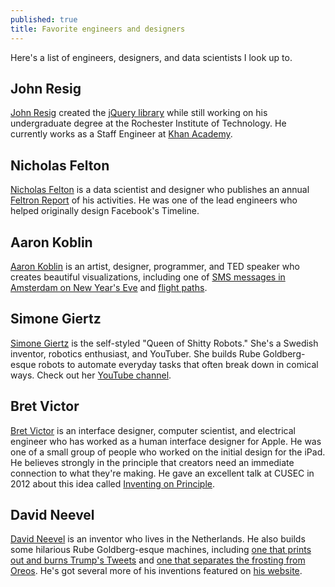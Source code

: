 ```yaml
---
published: true
title: Favorite engineers and designers
---
```

Here's a list of engineers, designers, and data scientists I look up to.

## John Resig

[John Resig](https://johnresig.com/) created the [jQuery library](https://jquery.com/) while still working on his undergraduate degree at the Rochester Institute of Technology. He currently works as a Staff Engineer at [Khan Academy](https://www.khanacademy.org/).

## Nicholas Felton

[Nicholas Felton](http://feltron.com/) is a data scientist and designer who publishes an annual [Feltron Report](http://feltron.com/FAR14.html) of his activities. He was one of the lead engineers who helped originally design Facebook's Timeline.

## Aaron Koblin

[Aaron Koblin](http://www.aaronkoblin.com/) is an artist, designer, programmer, and TED speaker who creates beautiful visualizations, including one of [SMS messages in Amsterdam on New Year's Eve](http://www.aaronkoblin.com/project/amsterdam-sms/) and [flight paths](http://www.aaronkoblin.com/project/flight-patterns/).

## Simone Giertz

[Simone Giertz](https://twitter.com/SimoneGiertz) is the self-styled "Queen of Shitty Robots." She's a Swedish inventor, robotics enthusiast, and YouTuber. She builds Rube Goldberg-esque robots to automate everyday tasks that often break down in comical ways. Check out her [YouTube channel](https://www.youtube.com/channel/UC3KEoMzNz8eYnwBC34RaKCQ).

## Bret Victor

[Bret Victor](http://worrydream.com/) is an interface designer, computer scientist, and electrical engineer who has worked as a human interface designer for Apple. He was one of a small group of people who worked on the initial design for the iPad. He believes strongly in the principle that creators need an immediate connection to what they're making. He gave an excellent talk at CUSEC in 2012 about this idea called [Inventing on Principle](https://vimeo.com/36579366).

## David Neevel

[David Neevel](http://davidneevel.com/) is an inventor who lives in the Netherlands. He also builds some hilarious Rube Goldberg-esque machines, including [one that prints out and burns Trump's Tweets](https://twitter.com/burnedyourtweet) and [one that separates the frosting from Oreos](https://vimeo.com/60588571). He's got several more of his inventions featured on [his website](http://davidneevel.com/).
